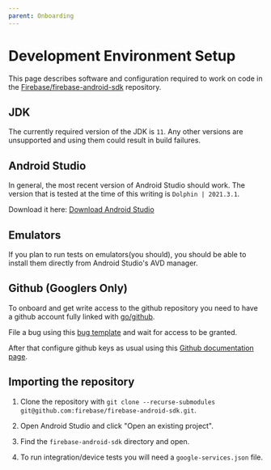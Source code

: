 ```yaml
---
parent: Onboarding
---
```


# Development Environment Setup

This page describes software and configuration required to work on code in the
[Firebase/firebase-android-sdk](https://github.com/firebase/firebase-android-sdk)
repository.



## JDK

The currently required version of the JDK is `11`. Any other versions are
unsupported and using them could result in build failures.

## Android Studio

In general, the most recent version of Android Studio should work. The version
that is tested at the time of this writing is `Dolphin | 2021.3.1`.

Download it here:
[Download Android Studio](https://developer.android.com/studio)

## Emulators

If you plan to run tests on emulators(you should), you should be able to install
them directly from Android Studio's AVD manager.

## Github (Googlers Only)

To onboard and get write access to the github repository you need to have a
github account fully linked with [go/github](http://go/github).

File a bug using this
[bug template](http://b/issues/new?component=312729&template=1016566) and wait
for access to be granted.

After that configure github keys as usual using this
[Github documentation page](https://docs.github.com/en/github/authenticating-to-github/connecting-to-github-with-ssh).

## Importing the repository

1. Clone the repository with `git clone --recurse-submodules
    git@github.com:firebase/firebase-android-sdk.git`.
1. Open Android Studio and click "Open an existing project".

1. Find the `firebase-android-sdk` directory and open.
1. To run integration/device tests you will need a `google-services.json` file.
